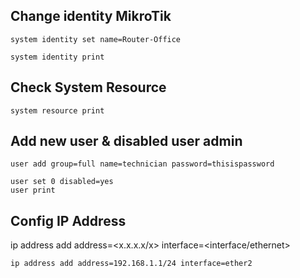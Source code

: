 ## Change identity MikroTik

    system identity set name=Router-Office

    system identity print

## Check System Resource

    system resource print

## Add new user & disabled user admin

    user add group=full name=technician password=thisispassword

    user set 0 disabled=yes
    user print

## Config IP Address

ip address add address=<x.x.x.x/x> interface=<interface/ethernet>

    ip address add address=192.168.1.1/24 interface=ether2
